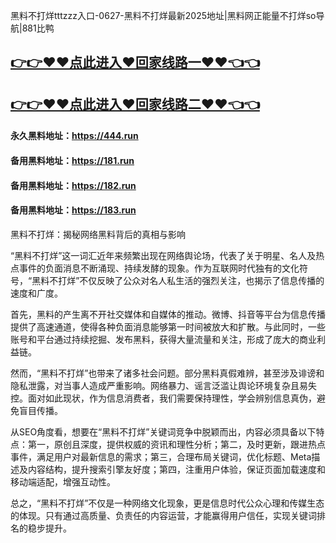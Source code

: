 黑料不打烊tttzzz入口-0627-黑料不打烊最新2025地址|黑料网正能量不打烊so导航|881比鸭

## [👉👉♥♥点此进入♥回家线路一♥♥👈👈](https://unpkg.com/182run/index.html)
## [👉👉♥♥点此进入♥回家线路二♥♥👈👈](https://unpkg.com/182-1run/index.html)

#### 永久黑料地址：https://444.run
#### 备用黑料地址：https://181.run
#### 备用黑料地址：https://182.run
#### 备用黑料地址：https://183.run

黑料不打烊：揭秘网络黑料背后的真相与影响

“黑料不打烊”这一词汇近年来频繁出现在网络舆论场，代表了关于明星、名人及热点事件的负面消息不断涌现、持续发酵的现象。作为互联网时代独有的文化符号，“黑料不打烊”不仅反映了公众对名人私生活的强烈关注，也揭示了信息传播的速度和广度。

首先，黑料的产生离不开社交媒体和自媒体的推动。微博、抖音等平台为信息传播提供了高速通道，使得各种负面消息能够第一时间被放大和扩散。与此同时，一些账号和平台通过持续挖掘、发布黑料，获得大量流量和关注，形成了庞大的商业利益链。

然而，“黑料不打烊”也带来了诸多社会问题。部分黑料真假难辨，甚至涉及诽谤和隐私泄露，对当事人造成严重影响。网络暴力、谣言泛滥让舆论环境复杂且易失控。面对如此现状，作为信息消费者，我们需要保持理性，学会辨别信息真伪，避免盲目传播。

从SEO角度看，想要在“黑料不打烊”关键词竞争中脱颖而出，内容必须具备以下特点：第一，原创且深度，提供权威的资讯和理性分析；第二，及时更新，跟进热点事件，满足用户对最新信息的需求；第三，合理布局关键词，优化标题、Meta描述及内容结构，提升搜索引擎友好度；第四，注重用户体验，保证页面加载速度和移动端适配，增强互动性。

总之，“黑料不打烊”不仅是一种网络文化现象，更是信息时代公众心理和传媒生态的体现。只有通过高质量、负责任的内容运营，才能赢得用户信任，实现关键词排名的稳步提升。








